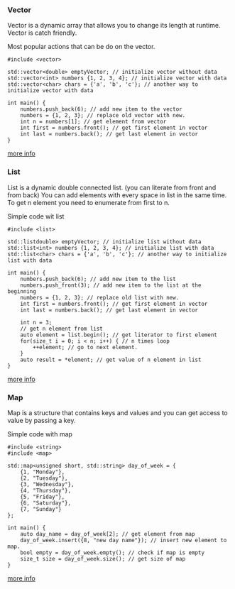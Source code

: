 ### Vector

Vector is a dynamic array that allows you to change its length at runtime.
Vector is catch friendly.

Most popular actions that can be do on the vector.
```
#include <vector>

std::vector<double> emptyVector; // initialize vector without data
std::vector<int> numbers {1, 2, 3, 4}; // initialize vector with data
std::vector<char> chars = {'a', 'b', 'c'}; // another way to initialize vector with data

int main() {
    numbers.push_back(6); // add new item to the vector
    numbers = {1, 2, 3}; // replace old vector with new.
    int n = numbers[1]; // get element from vector
    int first = numbers.front(); // get first element in vector
    int last = numbers.back(); // get last element in vector
}
```

[more info](https://en.cppreference.com/w/cpp/container/vector)

### List

List is a dynamic double connected list. (you can literate from front and from back)
You can add elements with every space in list in the same time.
To get n element you need to enumerate from first to n.

Simple code wit list
```
#include <list>

std::listdouble> emptyVector; // initialize list without data
std::list<int> numbers {1, 2, 3, 4}; // initialize list with data
std::list<char> chars = {'a', 'b', 'c'}; // another way to initialize list with data

int main() {
    numbers.push_back(6); // add new item to the list
    numbers.push_front(3); // add new item to the list at the beginning
    numbers = {1, 2, 3}; // replace old list with new.
    int first = numbers.front(); // get first element in vector
    int last = numbers.back(); // get last element in vector

    int n = 3;
    // get n element from list
    auto element = list.begin(); // get literator to first element
    for(size_t i = 0; i < n; i++) { // n times loop
        ++element; // go to next element.
    }
    auto result = *element; // get value of n element in list
}
```

[more info](https://en.cppreference.com/w/cpp/container/list)

### Map

Map is a structure that contains keys and values and you can get access to value by passing a key.

Simple code with map
```
#include <string>
#include <map>

std::map<unsigned short, std::string> day_of_week = {
    {1, "Monday"},
    {2, "Tuesday"},
    {3, "Wednesday"},
    {4, "Thursday"},
    {5, "Friday"},
    {6, "Saturday"},
    {7, "Sunday"}
};

int main() {
    auto day_name = day_of_week[2]; // get element from map
    day_of_week.insert({8, "new day name"}); // insert new element to map.
    bool empty = day_of_week.empty(); // check if map is empty
    size_t size = day_of_week.size(); // get size of map
}
```

[more info](https://en.cppreference.com/w/cpp/container/map)